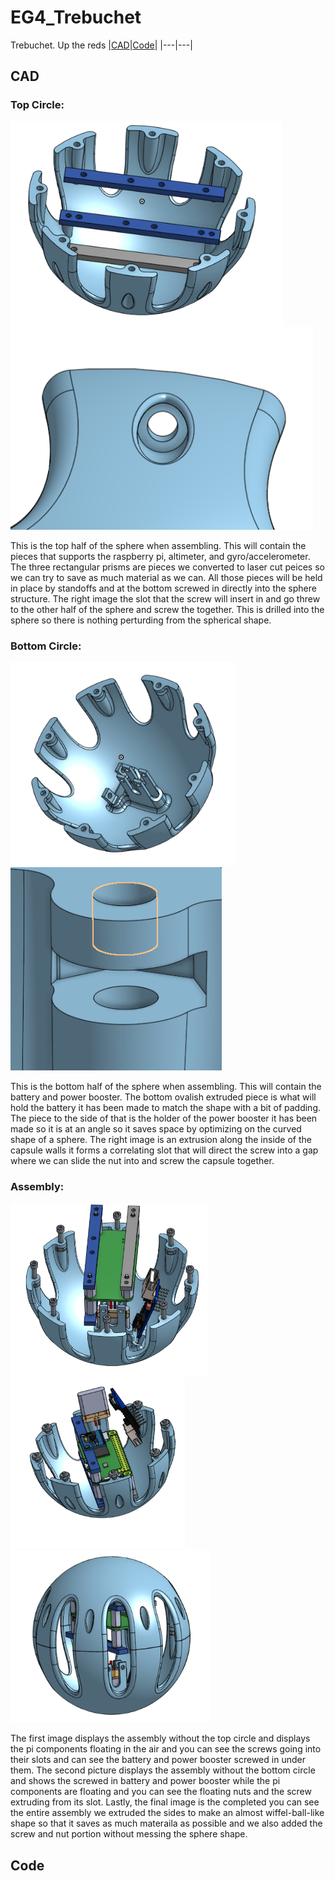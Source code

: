 # EG4_Trebuchet
Trebuchet. Up the reds
|[CAD](https://github.com/omckenn37/EG4_Trebuchet/blob/main/README.md#cad)|[Code](https://github.com/omckenn37/EG4_Trebuchet/blob/main/README.md#code)|
|---|---|
## CAD
### Top Circle:
<p float="left">
  <img src="media/TopCircle.png" Height="325">
  <img src="media/ScrewSlot.png" height="325">
</p>


This is the top half of the sphere when assembling. This will contain the pieces that supports the raspberry pi, altimeter, and gyro/accelerometer. The three rectangular prisms are pieces we converted to laser cut peices so we can try to save as much material as we can. All those pieces will be held in place by standoffs and at the bottom screwed in directly into the sphere structure. The right image the slot that the screw will insert in and go threw to the other half of the sphere and screw the together. This is drilled into the sphere so there is nothing perturding from the spherical shape.


### Bottom Circle:
<p float="left">
  <img src="media/BottomCircle.png" height="325">
  <img src="media/NutSlot.png" height="325">
</p>

This is the bottom half of the sphere when assembling. This will contain the battery and power booster. The bottom ovalish extruded piece is what will hold the battery it has been made to match the shape with a bit of padding. The piece to the side of that is the holder of the power booster it has been made so it is at an angle so it saves space by optimizing on the curved shape of a sphere. The right image is an extrusion along the inside of the capsule walls it forms a correlating slot that will direct the screw into a gap where we can slide the nut into and screw the capsule together. 





### Assembly:
<p float="left">
  <img src="media/AssemblyWithoutTopCircle.png" Height="275">
  <img src="media/AssemblyWithoutBottomCircle.png" height="275">
  <img src="media/FullAssembly.png" height="275">
</p>

The first image displays the assembly without the top circle and displays the pi components floating in the air and you can see the screws going into their slots and can see the battery and power booster screwed in under them. The second picture displays the assembly without the bottom circle and shows the screwed in battery and power booster while the pi components are floating and you can see the floating nuts and the screw extruding from its slot. Lastly, the final image is the completed you can see the entire assembly we extruded the sides to make an almost wiffel-ball-like shape so that it saves as much materaila as possible and we also added the screw and nut portion without messing the sphere shape.

## Code

